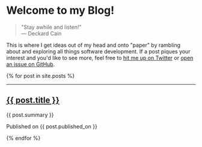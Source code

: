 # Welcome to my Blog!

> "Stay awhile and listen!"<br>
> — Deckard Cain

This is where I get ideas out of my head and onto "paper" by rambling about and exploring all things software development. If a post piques your interest and you'd like to see more, feel free to [hit me up on Twitter](https://twitter.com/dillon_redding) or [open an issue on GitHub](https://github.com/dillonredding/dillonredding.github.io/issues/new).

{% for post in site.posts %}

<hr/>
<h2>
  <a href="{{ post.url }}">{{ post.title }}</a>
</h2>
<p class="summary">{{ post.summary }}</p>
<p>Published on {{ post.published_on }}</p>

{% endfor %}
